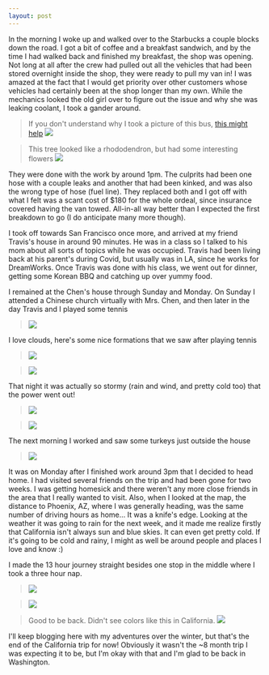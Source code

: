 ```yaml
---
layout: post
---
```

In the morning I woke up and walked over to the Starbucks a couple blocks down the road. I got a bit of coffee and a breakfast sandwich, and by the time I had walked back and finished my breakfast, the shop was opening. Not long at all after the crew had pulled out all the vehicles that had been stored overnight inside the shop, they were ready to pull my van in! I was amazed at the fact that I would get priority over other customers whose vehicles had certainly been at the shop longer than my own. While the mechanics looked the old girl over to figure out the issue and why she was leaking coolant, I took a gander around.

> If you don't understand why I took a picture of this bus, [this might help](https://en.wikipedia.org/wiki/YOLO_(aphorism))
> ![](https://i.imgur.com/1uhXD6t.jpg)

> This tree looked like a rhododendron, but had some interesting flowers
> ![](https://i.imgur.com/2xsPZkO.jpg)

They were done with the work by around 1pm. The culprits had been one hose with a couple leaks and another that had been kinked, and was also the wrong type of hose (fuel line). They replaced both and I got off with what I felt was a scant cost of $180 for the whole ordeal, since insurance covered having the van towed. All-in-all way better than I expected the first breakdown to go (I do anticipate many more though).

I took off towards San Francisco once more, and arrived at my friend Travis's house in around 90 minutes. He was in a class so I talked to his mom about all sorts of topics while he was occupied. Travis had been living back at his parent's during Covid, but usually was in LA, since he works for DreamWorks. Once Travis was done with his class, we went out for dinner, getting some Korean BBQ and catching up over yummy food.

I remained at the Chen's house through Sunday and Monday. On Sunday I attended a Chinese church virtually with Mrs. Chen, and then later in the day Travis and I played some tennis
> ![](https://i.imgur.com/JPQKils.jpg)

I love clouds, here's some nice formations that we saw after playing tennis
> ![](https://i.imgur.com/5lXSi0C.jpg)

> ![](https://i.imgur.com/1yDVT4w.jpg)

That night it was actually so stormy (rain and wind, and pretty cold too) that the power went out!
> ![](https://i.imgur.com/PGxX6vv.jpg)

> ![](https://i.imgur.com/yaBqFKu.jpg)

The next morning I worked and saw some turkeys just outside the house
> ![](https://i.imgur.com/lCUCvmW.jpg)

It was on Monday after I finished work around 3pm that I decided to head home. I had visited several friends on the trip and had been gone for two weeks. I was getting homesick and there weren't any more close friends in the area that I really wanted to visit. Also, when I looked at the map, the distance to Phoenix, AZ, where I was generally heading, was the same number of driving hours as home... It was a knife's edge. Looking at the weather it was going to rain for the next week, and it made me realize firstly that California isn't always sun and blue skies. It can even get pretty cold. If it's going to be cold and rainy, I might as well be around people and places I love and know :)

I made the 13 hour journey straight besides one stop in the middle where I took a three hour nap.
> ![](https://i.imgur.com/H8zj7Rh.jpg)

> ![](https://i.imgur.com/rN0bUEQ.jpg)

> Good to be back. Didn't see colors like this in California.
> ![](https://i.imgur.com/8r5QnNN.jpg)

I'll keep blogging here with my adventures over the winter, but that's the end of the California trip for now! Obviously it wasn't the ~8 month trip I was expecting it to be, but I'm okay with that and I'm glad to be back in Washington.
